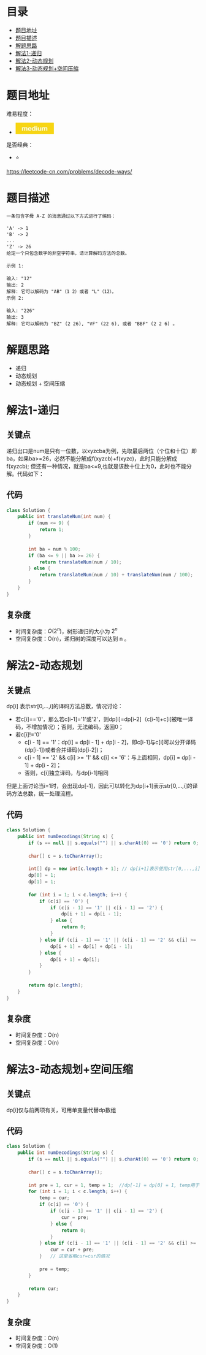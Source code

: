 # 目录
* [题目地址](#题目地址)
* [题目描述](#题目描述)
* [解题思路](#解题思路)
* [解法1-递归](#解法1-递归)
* [解法2-动态规划](#解法2-动态规划)
* [解法3-动态规划+空间压缩](#解法3-动态规划+空间压缩)



# 题目地址
难易程度：
- ![medium.jpg](../.images/medium.jpg)

是否经典：
- ⭐️

https://leetcode-cn.com/problems/decode-ways/

# 题目描述
```$xslt
一条包含字母 A-Z 的消息通过以下方式进行了编码：

'A' -> 1
'B' -> 2
...
'Z' -> 26
给定一个只包含数字的非空字符串，请计算解码方法的总数。

示例 1:

输入: "12"
输出: 2
解释: 它可以解码为 "AB"（1 2）或者 "L"（12）。
示例 2:

输入: "226"
输出: 3
解释: 它可以解码为 "BZ" (2 26), "VF" (22 6), 或者 "BBF" (2 2 6) 。
```


# 解题思路
- 递归
- 动态规划
- 动态规划 + 空间压缩



# 解法1-递归
## 关键点
递归出口是num是只有一位数，以xyzcba为例，先取最后两位（个位和十位）即ba，如果ba>=26，必然不能分解成f(xyzcb)+f(xyzc)，此时只能分解成f(xyzcb);
但还有一种情况，就是ba<=9,也就是该数十位上为0，此时也不能分解。代码如下：


## 代码
```Java
class Solution {
    public int translateNum(int num) {
        if (num <= 9) {
            return 1;
        }
        
        int ba = num % 100;
        if (ba <= 9 || ba >= 26) {
            return translateNum(num / 10);
        } else {
            return translateNum(num / 10) + translateNum(num / 100);
        }
    }
}
```


## 复杂度
- 时间复杂度：$O(2^n)$，树形递归的大小为 $2^n$
- 空间复杂度：O(n)，递归树的深度可以达到 n 。


# 解法2-动态规划
## 关键点
dp[i] 表示str[0,...,i]的译码方法总数，情况讨论：
- 若c[i]=='0'，那么若c[i-1]='1'或'2'，则dp[i]=dp[i-2]（c[i-1]+c[i]被唯一译码，不增加情况）；否则，无法编码，返回0；
- 若c[i]!='0'
    - c[i - 1] == '1'：dp[i] = dp[i - 1] + dp[i - 2]，即c[i-1]与c[i]可以分开译码(dp[i-1])或者合并译码(dp[i-2])；
    - c[i - 1] == '2' && c[i] >= '1' && c[i] <= '6'：与上面相同，dp[i] = dp[i - 1] + dp[i - 2]；
    - 否则，c[i]独立译码，与dp[i-1]相同

但是上面讨论当i=1时，会出现dp[-1]，因此可以转化为dp[i+1]表示str[0,...,i]的译码方法总数，统一处理流程。

## 代码
```Java
class Solution {
    public int numDecodings(String s) {
        if (s == null || s.equals("") || s.charAt(0) == '0') return 0;

        char[] c = s.toCharArray();

        int[] dp = new int[c.length + 1]; // dp[i+1]表示使用str[0,...,i]的译码方法总数
        dp[0] = 1;
        dp[1] = 1;

        for (int i = 1; i < c.length; i++) {
            if (c[i] == '0') {
                if (c[i - 1] == '1' || c[i - 1] == '2') {
                    dp[i + 1] = dp[i - 1];
                } else {
                    return 0;
                }
            } else if (c[i - 1] == '1' || (c[i - 1] == '2' && c[i] >= '1' && c[i] <= '6')) {
                dp[i + 1] = dp[i] + dp[i - 1];
            } else {
                dp[i + 1] = dp[i];
            }
        }

        return dp[c.length];
    }
}
```


## 复杂度
- 时间复杂度：O(n)
- 空间复杂度：O(n)


# 解法3-动态规划+空间压缩
## 关键点
dp[i]仅与前两项有关，可用单变量代替dp数组

## 代码
```Java
class Solution {
    public int numDecodings(String s) {
        if (s == null || s.equals("") || s.charAt(0) == '0') return 0;

        char[] c = s.toCharArray();

        int pre = 1, cur = 1, temp = 1;  //dp[-1] = dp[0] = 1, temp用于下一轮cur值赋给pre
        for (int i = 1; i < c.length; i++) {
            temp = cur;
            if (c[i] == '0') {
                if (c[i - 1] == '1' || c[i - 1] == '2') {
                    cur = pre;
                } else {
                    return 0;
                }
            } else if (c[i - 1] == '1' || (c[i - 1] == '2' && c[i] >= '1' && c[i] <= '6')) {
                cur = cur + pre;
            }   // 这里省略cur=cur的情况

            pre = temp;
        }

        return cur;
    }
}
```


## 复杂度
- 时间复杂度：O(n)
- 空间复杂度：O(1)